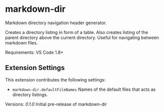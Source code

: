 # markdown-dir

Markdown directory navigation header generator.

Creates a directory listing in form of a table.
Also creates listing of the parent directory above the current directory.
Useful for navigating between markdown files.

Requirements: VS Code 1.8+

## Extension Settings
This extension contributes the following settings:

* `markdown-dir.defaultFileNames`
Names of the default files that acts as directory listings.


Versions:
*0.1.0* Initial pre-release of markdown-dir

